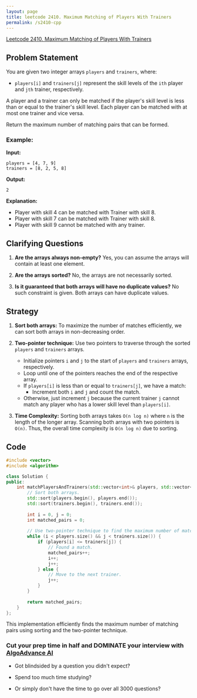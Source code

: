 ```yaml
---
layout: page
title: leetcode 2410. Maximum Matching of Players With Trainers
permalink: /s2410-cpp
---
```

[Leetcode 2410. Maximum Matching of Players With Trainers](https://algoadvance.github.io/algoadvance/l2410)
## Problem Statement

You are given two integer arrays `players` and `trainers`, where:
- `players[i]` and `trainers[j]` represent the skill levels of the `ith` player and `jth` trainer, respectively.

A player and a trainer can only be matched if the player's skill level is less than or equal to the trainer's skill level. Each player can be matched with at most one trainer and vice versa.

Return the maximum number of matching pairs that can be formed.

### Example:

**Input:**
```
players = [4, 7, 9]
trainers = [8, 2, 5, 8]
```
**Output:**
```
2
```
**Explanation:** 
- Player with skill 4 can be matched with Trainer with skill 8.
- Player with skill 7 can be matched with Trainer with skill 8.
- Player with skill 9 cannot be matched with any trainer.

## Clarifying Questions

1. **Are the arrays always non-empty?**
   Yes, you can assume the arrays will contain at least one element.

2. **Are the arrays sorted?**
   No, the arrays are not necessarily sorted.

3. **Is it guaranteed that both arrays will have no duplicate values?**
   No such constraint is given. Both arrays can have duplicate values.

## Strategy

1. **Sort both arrays:**
   To maximize the number of matches efficiently, we can sort both arrays in non-decreasing order.

2. **Two-pointer technique:**
   Use two pointers to traverse through the sorted `players` and `trainers` arrays.
   - Initialize pointers `i` and `j` to the start of `players` and `trainers` arrays, respectively.
   - Loop until one of the pointers reaches the end of the respective array.
   - If `players[i]` is less than or equal to `trainers[j]`, we have a match:
     - Increment both `i` and `j` and count the match.
   - Otherwise, just increment `j` because the current trainer `j` cannot match any player who has a lower skill level than `players[i]`.

3. **Time Complexity:**
   Sorting both arrays takes `O(n log n)` where `n` is the length of the longer array. Scanning both arrays with two pointers is `O(n)`. Thus, the overall time complexity is `O(n log n)` due to sorting.

## Code

```cpp
#include <vector>
#include <algorithm>

class Solution {
public:
    int matchPlayersAndTrainers(std::vector<int>& players, std::vector<int>& trainers) {
        // Sort both arrays.
        std::sort(players.begin(), players.end());
        std::sort(trainers.begin(), trainers.end());
        
        int i = 0, j = 0;
        int matched_pairs = 0;
        
        // Use two-pointer technique to find the maximum number of matches.
        while (i < players.size() && j < trainers.size()) {
            if (players[i] <= trainers[j]) {
                // Found a match.
                matched_pairs++;
                i++;
                j++;
            } else {
                // Move to the next trainer.
                j++;
            }
        }
        
        return matched_pairs;
    }
};
```

This implementation efficiently finds the maximum number of matching pairs using sorting and the two-pointer technique.


### Cut your prep time in half and DOMINATE your interview with [AlgoAdvance AI](https://algoAdvance.com)

- Got blindsided by a question you didn't expect?

- Spend too much time studying?

- Or simply don't have the time to go over all 3000 questions?

